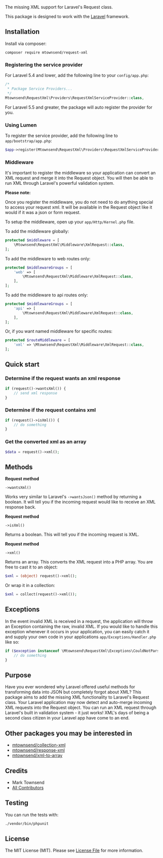The missing XML support for Laravel's Request class.

This package is designed to work with the [Laravel](https://laravel.com) framework.

## Installation

Install via composer:

```
composer require mtownsend/request-xml
```

### Registering the service provider

For Laravel 5.4 and lower, add the following line to your ``config/app.php``:

```php
/*
 * Package Service Providers...
 */
Mtownsend\RequestXml\Providers\RequestXmlServiceProvider::class,
```

For Laravel 5.5 and greater, the package will auto register the provider for you.

### Using Lumen

To register the service provider, add the following line to ``app/bootstrap/app.php``:

```php
$app->register(Mtownsend\RequestXml\Providers\RequestXmlServiceProvider::class);
```

### Middleware

It's important to register the middleware so your application can convert an XML request and merge it into the Request object. You will then be able to run XML through Laravel's powerful validation system.

**Please note:**

Once you register the middleware, you do not need to do anything special to access your request xml. It will be available in the Request object like it would if it was a json or form request.

To setup the middleware, open up your ``app/Http/Kernel.php`` file.

To add the middleware globally:

```php
protected $middleware = [
    \Mtownsend\RequestXml\Middleware\XmlRequest::class,
];
```

To add the middleware to web routes only:

```php
protected $middlewareGroups = [
    'web' => [
        \Mtownsend\RequestXml\Middleware\XmlRequest::class,
    ],
];
```

To add the middleware to api routes only:

```php
protected $middlewareGroups = [
    'api' => [
        \Mtownsend\RequestXml\Middleware\XmlRequest::class,
    ],
];
```

Or, if you want named middleware for specific routes:

```php
protected $routeMiddleware = [
    'xml' => \Mtownsend\RequestXml\Middleware\XmlRequest::class,
];
```

## Quick start

### Determine if the request wants an xml response

```php
if (request()->wantsXml()) {
    // send xml response
}
```

### Determine if the request contains xml

```php
if (request()->isXml()) {
    // do something
}
```

### Get the converted xml as an array

```php
$data = request()->xml();
```

## Methods

**Request method**

``->wantsXml()``

Works very similar to Laravel's ``->wantsJson()`` method by returning a boolean. It will tell you if the incoming request would like to receive an XML response back.

**Request method**

``->isXml()``

Returns a boolean. This will tell you if the incoming request is XML.

**Request method**

``->xml()``

Returns an array. This converts the XML request into a PHP array. You are free to cast it to an object:

```php
$xml = (object) request()->xml();
```

Or wrap it in a collection:

```php
$xml = collect(request()->xml());
```

## Exceptions

In the event invalid XML is received in a request, the application will throw an Exception containing the raw, invalid XML. If you would like to handle this exception whenever it occurs in your application, you can easily catch it and supply your own code in your applications ``app/Exceptions/Handler.php`` like so:

```php
if ($exception instanceof \Mtownsend\RequestXml\Exceptions\CouldNotParseXml) {
    // do something
}
```

## Purpose

Have you ever wondered why Laravel offered useful methods for transforming data into JSON but completely forgot about XML? This package aims to add the missing XML functionality to Laravel's Request class. Your Laravel application may now detect and auto-merge incoming XML requests into the Request object. You can run an XML request through Laravel's built in validation system - it just works! XML's days of being a second class citizen in your Laravel app have come to an end.

## Other packages you may be interested in

- [mtownsend/collection-xml](https://github.com/mtownsend5512/collection-xml)
- [mtownsend/response-xml](https://github.com/mtownsend5512/response-xml)
- [mtownsend/xml-to-array](https://github.com/mtownsend5512/xml-to-array)

## Credits

- Mark Townsend
- [All Contributors](../../contributors)

## Testing

You can run the tests with:

```bash
./vendor/bin/phpunit
```

## License

The MIT License (MIT). Please see [License File](LICENSE.md) for more information.